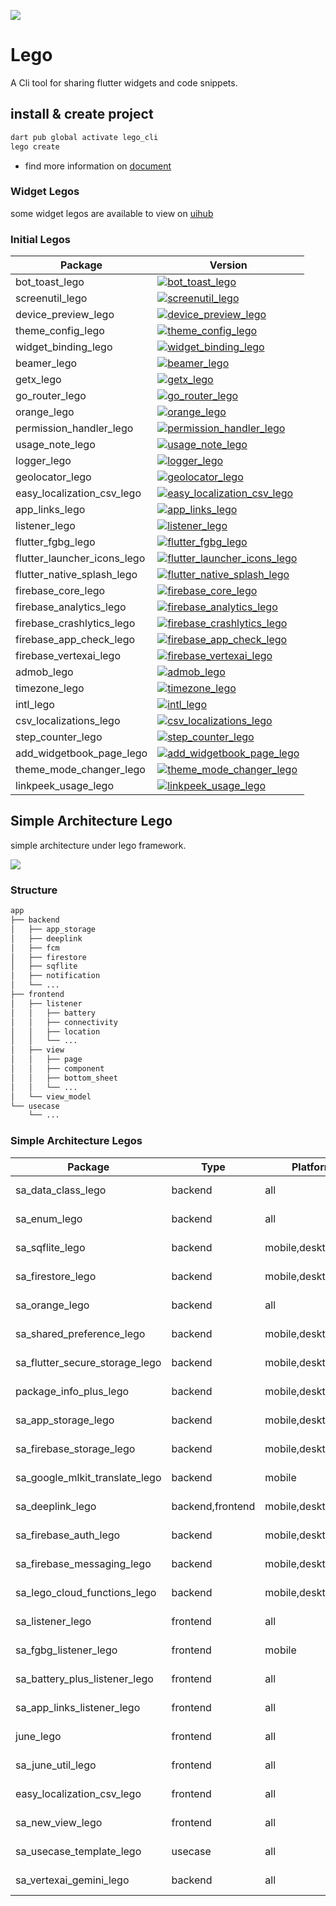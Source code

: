![](https://raw.githubusercontent.com/melodysdreamj/juneflow/document/assets/readme.webp)

# Lego
A Cli tool for sharing flutter widgets and code snippets.

## install & create project
```bash
dart pub global activate lego_cli
lego create
```
- find more information on [document](https://doc.junestory.com/)

### Widget Legos
some widget legos are available to view on [uihub](https://www.youtube.com/@FreeFlutterUIHub/shorts)

### Initial Legos

| Package                    | Version                                                                                           |
|----------------------------|---------------------------------------------------------------------------------------------------|
| bot_toast_lego             | [![bot_toast_lego](https://img.shields.io/pub/v/bot_toast_lego.svg)](https://pub.dev/packages/bot_toast_lego)             |
| screenutil_lego            | [![screenutil_lego](https://img.shields.io/pub/v/screenutil_lego.svg)](https://pub.dev/packages/screenutil_lego)             |
| device_preview_lego        | [![device_preview_lego](https://img.shields.io/pub/v/device_preview_lego.svg)](https://pub.dev/packages/device_preview_lego)             |
| theme_config_lego          | [![theme_config_lego](https://img.shields.io/pub/v/theme_config_lego.svg)](https://pub.dev/packages/theme_config_lego)          |
| widget_binding_lego        | [![widget_binding_lego](https://img.shields.io/pub/v/widget_binding_lego.svg)](https://pub.dev/packages/widget_binding_lego)        |
| beamer_lego                | [![beamer_lego](https://img.shields.io/pub/v/beamer_lego.svg)](https://pub.dev/packages/beamer_lego)                |
| getx_lego                  | [![getx_lego](https://img.shields.io/pub/v/getx_lego.svg)](https://pub.dev/packages/getx_lego)                  |
| go_router_lego             | [![go_router_lego](https://img.shields.io/pub/v/go_router_lego.svg)](https://pub.dev/packages/go_router_lego)             |
| orange_lego                | [![orange_lego](https://img.shields.io/pub/v/orange_lego.svg)](https://pub.dev/packages/orange_lego)                |
| permission_handler_lego    | [![permission_handler_lego](https://img.shields.io/pub/v/permission_handler_lego.svg)](https://pub.dev/packages/permission_handler_lego)    |
| usage_note_lego            | [![usage_note_lego](https://img.shields.io/pub/v/usage_note_lego.svg)](https://pub.dev/packages/usage_note_lego)            |
| logger_lego                | [![logger_lego](https://img.shields.io/pub/v/logger_lego.svg)](https://pub.dev/packages/logger_lego)                |
| geolocator_lego            | [![geolocator_lego](https://img.shields.io/pub/v/geolocator_lego.svg)](https://pub.dev/packages/geolocator_lego)            |
| easy_localization_csv_lego | [![easy_localization_csv_lego](https://img.shields.io/pub/v/easy_localization_csv_lego.svg)](https://pub.dev/packages/easy_localization_csv_lego) |
| app_links_lego             | [![app_links_lego](https://img.shields.io/pub/v/app_links_lego.svg)](https://pub.dev/packages/app_links_lego)             |
| listener_lego              | [![listener_lego](https://img.shields.io/pub/v/listener_lego.svg)](https://pub.dev/packages/listener_lego)              |
| flutter_fgbg_lego          | [![flutter_fgbg_lego](https://img.shields.io/pub/v/flutter_fgbg_lego.svg)](https://pub.dev/packages/flutter_fgbg_lego)          |
| flutter_launcher_icons_lego | [![flutter_launcher_icons_lego](https://img.shields.io/pub/v/flutter_launcher_icons_lego.svg)](https://pub.dev/packages/flutter_launcher_icons_lego) |
| flutter_native_splash_lego | [![flutter_native_splash_lego](https://img.shields.io/pub/v/flutter_native_splash_lego.svg)](https://pub.dev/packages/flutter_native_splash_lego) |
| firebase_core_lego         | [![firebase_core_lego](https://img.shields.io/pub/v/firebase_core_lego.svg)](https://pub.dev/packages/firebase_core_lego)         |
| firebase_analytics_lego    | [![firebase_analytics_lego](https://img.shields.io/pub/v/firebase_analytics_lego.svg)](https://pub.dev/packages/firebase_analytics_lego)    |
| firebase_crashlytics_lego  | [![firebase_crashlytics_lego](https://img.shields.io/pub/v/firebase_crashlytics_lego.svg)](https://pub.dev/packages/firebase_crashlytics_lego)  |
| firebase_app_check_lego    | [![firebase_app_check_lego](https://img.shields.io/pub/v/firebase_app_check_lego.svg)](https://pub.dev/packages/firebase_app_check_lego)    |
| firebase_vertexai_lego     | [![firebase_vertexai_lego](https://img.shields.io/pub/v/firebase_vertexai_lego.svg)](https://pub.dev/packages/firebase_vertexai_lego)     |
| admob_lego                 | [![admob_lego](https://img.shields.io/pub/v/admob_lego.svg)](https://pub.dev/packages/admob_lego)                 |
| timezone_lego             | [![timezone_lego](https://img.shields.io/pub/v/timezone_lego.svg)](https://pub.dev/packages/timezone_lego)              |
| intl_lego                  | [![intl_lego](https://img.shields.io/pub/v/intl_lego.svg)](https://pub.dev/packages/intl_lego)                  |
| csv_localizations_lego     | [![csv_localizations_lego](https://img.shields.io/pub/v/csv_localizations_lego.svg)](https://pub.dev/packages/csv_localizations_lego)     |
| step_counter_lego          | [![step_counter_lego](https://img.shields.io/pub/v/step_counter_lego.svg)](https://pub.dev/packages/step_counter_lego)          |
| add_widgetbook_page_lego   | [![add_widgetbook_page_lego](https://img.shields.io/pub/v/add_widgetbook_page_lego.svg)](https://pub.dev/packages/add_widgetbook_page_lego)   |
| theme_mode_changer_lego    | [![theme_mode_changer_lego](https://img.shields.io/pub/v/theme_mode_changer_lego.svg)](https://pub.dev/packages/theme_mode_changer_lego)    |
| linkpeek_usage_lego        | [![linkpeek_usage_lego](https://img.shields.io/pub/v/linkpeek_usage_lego.svg)](https://pub.dev/packages/linkpeek_usage_lego)        |

## Simple Architecture Lego
simple architecture under lego framework.

![](https://github.com/user-attachments/assets/a278586a-6d8f-416a-b30a-83d166695fbf)

### Structure
```bash
app
├── backend
│   ├── app_storage
│   ├── deeplink
│   ├── fcm
│   ├── firestore
│   ├── sqflite
│   ├── notification
│   └── ...
├── frontend
│   ├── listener
│   │   ├── battery
│   │   ├── connectivity
│   │   ├── location
│   │   └── ...
│   ├── view
│   │   ├── page
│   │   ├── component
│   │   ├── bottom_sheet
│   │   └── ...
│   └── view_model
└── usecase
    └── ...
```

### Simple Architecture Legos

| Package                    | Type             | Platform          | Version                                                                                           |
|----------------------------|------------------|-------------------|---------------------------------------------------------------------------------------------------|
| sa_data_class_lego            | backend          | all               | [![pub package](https://img.shields.io/pub/v/sa_data_class_lego.svg)](https://pub.dartlang.org/packages/sa_data_class_lego) |
| sa_enum_lego                  | backend          | all               | [![pub package](https://img.shields.io/pub/v/sa_enum_lego.svg)](https://pub.dartlang.org/packages/sa_enum_lego) |
| sa_sqflite_lego               | backend          | mobile,desktop    | [![pub package](https://img.shields.io/pub/v/sa_sqflite_lego.svg)](https://pub.dartlang.org/packages/sa_sqflite_lego) |
| sa_firestore_lego             | backend          | mobile,desktop    | [![pub package](https://img.shields.io/pub/v/sa_firestore_lego.svg)](https://pub.dartlang.org/packages/sa_firestore_lego) |
| sa_orange_lego                | backend          | all               | [![pub package](https://img.shields.io/pub/v/sa_orange_lego.svg)](https://pub.dartlang.org/packages/sa_orange_lego) |
| sa_shared_preference_lego      | backend          | mobile,desktop,web | [![pub package](https://img.shields.io/pub/v/sa_shared_preference_lego.svg)](https://pub.dartlang.org/packages/sa_shared_preference_lego) |
| sa_flutter_secure_storage_lego | backend          | mobile,desktop,web | [![pub package](https://img.shields.io/pub/v/sa_flutter_secure_storage_lego.svg)](https://pub.dartlang.org/packages/sa_flutter_secure_storage_lego) |
| package_info_plus_lego        | backend          | mobile,desktop,web | [![pub package](https://img.shields.io/pub/v/package_info_plus_lego.svg)](https://pub.dartlang.org/packages/package_info_plus_lego) |
| sa_app_storage_lego   | backend          | mobile,desktop,web | [![pub package](https://img.shields.io/pub/v/sa_app_storage_lego.svg)](https://pub.dartlang.org/packages/sa_app_storage_lego) |
| sa_firebase_storage_lego | backend          | mobile,desktop,web | [![pub package](https://img.shields.io/pub/v/sa_firebase_storage_lego.svg)](https://pub.dartlang.org/packages/sa_firebase_storage_lego) |
| sa_google_mlkit_translate_lego | backend          | mobile | [![pub package](https://img.shields.io/pub/v/sa_google_mlkit_translate_lego.svg)](https://pub.dartlang.org/packages/sa_google_mlkit_translate_lego) |
| sa_deeplink_lego      | backend,frontend | mobile,desktop    | [![pub package](https://img.shields.io/pub/v/sa_deeplink_lego.svg)](https://pub.dartlang.org/packages/sa_deeplink_lego) |
| sa_firebase_auth_lego | backend          | mobile,desktop    | [![pub package](https://img.shields.io/pub/v/sa_firebase_auth_lego.svg)](https://pub.dartlang.org/packages/sa_firebase_auth_lego) |
| sa_firebase_messaging_lego | backend          | mobile,desktop    | [![pub package](https://img.shields.io/pub/v/sa_firebase_messaging_lego.svg)](https://pub.dartlang.org/packages/sa_firebase_messaging_lego) |
| sa_lego_cloud_functions_lego | backend          | mobile,desktop    | [![pub package](https://img.shields.io/pub/v/sa_lego_cloud_functions_lego.svg)](https://pub.dartlang.org/packages/sa_lego_cloud_functions_lego) |
| sa_listener_lego               | frontend  | all               | [![pub package](https://img.shields.io/pub/v/sa_listener_lego.svg)](https://pub.dartlang.org/packages/sa_listener_lego) |
| sa_fgbg_listener_lego          | frontend  | mobile            | [![pub package](https://img.shields.io/pub/v/sa_fgbg_listener_lego.svg)](https://pub.dartlang.org/packages/sa_fgbg_listener_lego) |
| sa_battery_plus_listener_lego  | frontend  | all            | [![pub package](https://img.shields.io/pub/v/sa_battery_plus_listener_lego.svg)](https://pub.dartlang.org/packages/sa_battery_plus_listener_lego) |
| sa_app_links_listener_lego     | frontend  | all            | [![pub package](https://img.shields.io/pub/v/sa_app_links_listener_lego.svg)](https://pub.dartlang.org/packages/sa_app_links_listener_lego) |
| june_lego | frontend  | all               | [![pub package](https://img.shields.io/pub/v/june_lego.svg)](https://pub.dartlang.org/packages/june_lego) |
| sa_june_util_lego | frontend  | all               | [![pub package](https://img.shields.io/pub/v/sa_june_util_lego.svg)](https://pub.dartlang.org/packages/sa_june_util_lego) |
| easy_localization_csv_lego | frontend  | all               | [![pub package](https://img.shields.io/pub/v/easy_localization_csv_lego.svg)](https://pub.dartlang.org/packages/easy_localization_csv_lego) |
| sa_new_view_lego | frontend  | all               | [![pub package](https://img.shields.io/pub/v/sa_new_view_lego.svg)](https://pub.dartlang.org/packages/sa_new_view_lego) |
| sa_usecase_template_lego | usecase  | all               | [![pub package](https://img.shields.io/pub/v/sa_usecase_template_lego.svg)](https://pub.dartlang.org/packages/sa_usecase_template_lego) |
| sa_vertexai_gemini_lego | backend  | all               | [![pub package](https://img.shields.io/pub/v/sa_vertexai_gemini_lego.svg)](https://pub.dartlang.org/packages/sa_vertexai_gemini_lego) |


















































